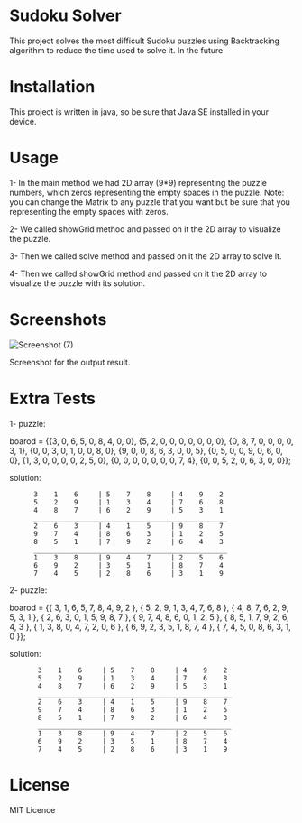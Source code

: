 # Sudoku Solver
This project solves the most difficult Sudoku puzzles using Backtracking algorithm to reduce the time used to solve it.
In the future 

# Installation
This project is written in java, so be sure that Java SE installed in your device.

# Usage
1- In the main method we had 2D array (9*9) representing the puzzle numbers, which zeros representing the empty spaces in the puzzle.
Note: you can change the Matrix to any puzzle that you want but be sure that you representing the empty spaces with zeros.

2- We called showGrid method and passed on it the 2D array to visualize the puzzle.

3- Then we called solve method and passed on it the 2D array to solve it.

4- Then we called showGrid method and passed on it the 2D array to visualize the puzzle with its solution.

# Screenshots
   ![Screenshot (7)](https://user-images.githubusercontent.com/88712877/132352897-882d62a5-81f9-49b2-9de8-f8b2b6ba3c74.png)

Screenshot for the output result.

# Extra Tests
1- puzzle:

boarod = {{3, 0, 6, 5, 0, 8, 4, 0, 0}, 
         {5, 2, 0, 0, 0, 0, 0, 0, 0},
         {0, 8, 7, 0, 0, 0, 0, 3, 1},
         {0, 0, 3, 0, 1, 0, 0, 8, 0},
         {9, 0, 0, 8, 6, 3, 0, 0, 5}, 
         {0, 5, 0, 0, 9, 0, 6, 0, 0},
         {1, 3, 0, 0, 0, 0, 2, 5, 0},
         {0, 0, 0, 0, 0, 0, 0, 7, 4},
         {0, 0, 5, 2, 0, 6, 3, 0, 0}};
         
solution:

          3    1    6     | 5    7    8     | 4    9    2
          5    2    9     | 1    3    4     | 7    6    8
          4    8    7     | 6    2    9     | 5    3    1
          ________________________________________________
          2    6    3     | 4    1    5     | 9    8    7
          9    7    4     | 8    6    3     | 1    2    5
          8    5    1     | 7    9    2     | 6    4    3
          ________________________________________________
          1    3    8     | 9    4    7     | 2    5    6
          6    9    2     | 3    5    1     | 8    7    4
          7    4    5     | 2    8    6     | 3    1    9
      
2- puzzle:

boarod = {{ 3, 1, 6, 5, 7, 8, 4, 9, 2 },
         { 5, 2, 9, 1, 3, 4, 7, 6, 8 },
         { 4, 8, 7, 6, 2, 9, 5, 3, 1 },
         { 2, 6, 3, 0, 1, 5, 9, 8, 7 },
         { 9, 7, 4, 8, 6, 0, 1, 2, 5 },
         { 8, 5, 1, 7, 9, 2, 6, 4, 3 },
         { 1, 3, 8, 0, 4, 7, 2, 0, 6 },
         { 6, 9, 2, 3, 5, 1, 8, 7, 4 },
         { 7, 4, 5, 0, 8, 6, 3, 1, 0 }};
         
solution:

           3    1    6     | 5    7    8     | 4    9    2
           5    2    9     | 1    3    4     | 7    6    8
           4    8    7     | 6    2    9     | 5    3    1
           ________________________________________________
           2    6    3     | 4    1    5     | 9    8    7
           9    7    4     | 8    6    3     | 1    2    5
           8    5    1     | 7    9    2     | 6    4    3
           ________________________________________________
           1    3    8     | 9    4    7     | 2    5    6
           6    9    2     | 3    5    1     | 8    7    4
           7    4    5     | 2    8    6     | 3    1    9
           
 # License
 MIT Licence
